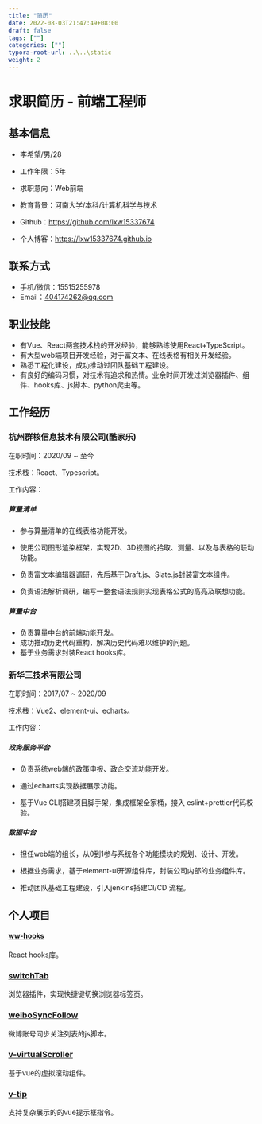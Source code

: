 ```yaml
---
title: "简历"
date: 2022-08-03T21:47:49+08:00
draft: false
tags: [""]
categories: [""]
typora-root-url: ..\..\static
weight: 2
---
```


# 求职简历 - 前端工程师

## 基本信息

 - 李希望/男/28
 - 工作年限：5年
 - 求职意向：Web前端
 - 教育背景：河南大学/本科/计算机科学与技术

 - Github：https://github.com/lxw15337674
 - 个人博客：https://lxw15337674.github.io

## 联系方式

- 手机/微信：15515255978
- Email：404174262@qq.com

## 职业技能

- 有Vue、React两套技术栈的开发经验，能够熟练使用React+TypeScript。
- 有大型web端项目开发经验，对于富文本、在线表格有相关开发经验。
- 熟悉工程化建设，成功推动过团队基础工程建设。
- 有良好的编码习惯，对技术有追求和热情。业余时间开发过浏览器插件、组件、hooks库、js脚本、python爬虫等。

## 工作经历

### 杭州群核信息技术有限公司(酷家乐)

在职时间：2020/09 ~ 至今

技术栈：React、Typescript。

工作内容：

##### 算量清单

- 参与算量清单的在线表格功能开发。

- 使用公司图形渲染框架，实现2D、3D视图的拾取、测量、以及与表格的联动功能。

- 负责富文本编辑器调研，先后基于Draft.js、Slate.js封装富文本组件。

- 负责语法解析调研，编写一整套语法规则实现表格公式的高亮及联想功能。

##### 算量中台

- 负责算量中台的前端功能开发。
- 成功推动历史代码重构，解决历史代码难以维护的问题。
- 基于业务需求封装React hooks库。



### 新华三技术有限公司

在职时间：2017/07 ~ 2020/09

技术栈：Vue2、element-ui、echarts。

工作内容：

##### 政务服务平台

- 负责系统web端的政策申报、政企交流功能开发。

- 通过echarts实现数据展示功能。

- 基于Vue CLI搭建项目脚手架，集成框架全家桶，接入 eslint+prettier代码校验。

  

##### 数据中台

- 担任web端的组长，从0到1参与系统各个功能模块的规划、设计、开发。

- 根据业务需求，基于element-ui开源组件库，封装公司内部的业务组件库。

- 推动团队基础工程建设，引入jenkins搭建CI/CD 流程。

  

## 个人项目

#### [ww-hooks](https://github.com/lxw15337674/ww-hooks)

React hooks库。

### [switchTab](https://github.com/lxw15337674/chrome-extension-switch-tab)

浏览器插件，实现快捷键切换浏览器标签页。

### [weiboSyncFollow](https://github.com/lxw15337674/weiboSyncFollow)

微博账号同步关注列表的js脚本。

### [v-virtualScroller](https://github.com/lxw15337674/v-virtualScroller)

基于vue的虚拟滚动组件。

### [v-tip](https://github.com/lxw15337674/v-tip)

支持复杂展示的的vue提示框指令。

